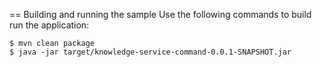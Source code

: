 == Building and running the sample
Use the following commands to build run the application:

```
$ mvn clean package
$ java -jar target/knowledge-service-command-0.0.1-SNAPSHOT.jar
```

